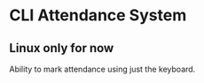 # CLI Attendance System

## Linux only for now

Ability to mark attendance using just the keyboard.
